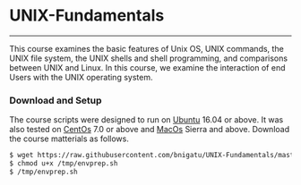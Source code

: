 # UNIX-Fundamentals
***
This course examines the basic features of Unix OS, UNIX commands, the UNIX file system, the UNIX shells and shell programming, and comparisons between UNIX and Linux. In this course, we examine the interaction of end Users with the UNIX operating system.

### Download and Setup

The course scripts were designed to run on  [Ubuntu](https://ubuntu.com/) 16.04 or above.
It was also tested on  [CentOs](https://centos.org/) 7.0 or above and [MacOs](https://apple.com) Sierra and above.
Download the course matterials as follows.

```sh
$ wget https://raw.githubusercontent.com/bnigatu/UNIX-Fundamentals/master/envprep.sh -O /tmp/envprep.sh
$ chmod u+x /tmp/envprep.sh
$ /tmp/envprep.sh
```
